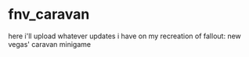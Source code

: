 # fnv_caravan
here i'll upload whatever updates i have on my recreation of fallout: new vegas' caravan minigame 

